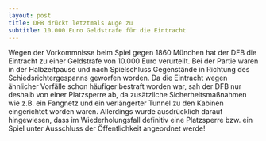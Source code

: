 ```yaml
---
layout: post
title: DFB drückt letztmals Auge zu
subtitle: 10.000 Euro Geldstrafe für die Eintracht
---
```


Wegen der Vorkommnisse beim Spiel gegen 1860 München hat der DFB die Eintracht zu einer Geldstrafe von 10.000 Euro verurteilt. Bei der Partie waren in der Halbzeitpause und nach Spielschluss Gegenstände in Richtung des Schiedsrichtergespanns geworfen worden. Da die Eintracht wegen ähnlicher Vorfälle schon häufiger bestraft worden war, sah der DFB nur deshalb von einer Platzsperre ab, da zusätzliche Sicherheitsmaßnahmen wie z.B. ein Fangnetz und ein verlängerter Tunnel zu den Kabinen eingerichtet worden waren. Allerdings wurde ausdrücklich darauf hingewiesen, dass im Wiederholungsfall definitiv eine Platzsperre bzw. ein Spiel unter Ausschluss der Öffentlichkeit angeordnet werde!


